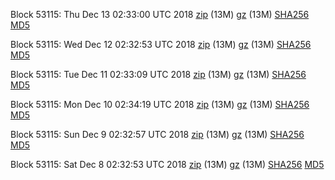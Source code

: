 Block 53115: Thu Dec 13 02:33:00 UTC 2018 [zip](https://files.01coin.io/testnet/2018-12-13/bootstrap.dat.zip) (13M) [gz](https://files.01coin.io/testnet/2018-12-13/bootstrap.dat.tar.gz) (13M) [SHA256](https://files.01coin.io/testnet/2018-12-13/sha256.txt) [MD5](https://files.01coin.io/testnet/2018-12-13/md5.txt)

Block 53115: Wed Dec 12 02:32:53 UTC 2018 [zip](https://files.01coin.io/testnet/2018-12-12/bootstrap.dat.zip) (13M) [gz](https://files.01coin.io/testnet/2018-12-12/bootstrap.dat.tar.gz) (13M) [SHA256](https://files.01coin.io/testnet/2018-12-12/sha256.txt) [MD5](https://files.01coin.io/testnet/2018-12-12/md5.txt)

Block 53115: Tue Dec 11 02:33:09 UTC 2018 [zip](https://files.01coin.io/testnet/2018-12-11/bootstrap.dat.zip) (13M) [gz](https://files.01coin.io/testnet/2018-12-11/bootstrap.dat.tar.gz) (13M) [SHA256](https://files.01coin.io/testnet/2018-12-11/sha256.txt) [MD5](https://files.01coin.io/testnet/2018-12-11/md5.txt)

Block 53115: Mon Dec 10 02:34:19 UTC 2018 [zip](https://files.01coin.io/testnet/2018-12-10/bootstrap.dat.zip) (13M) [gz](https://files.01coin.io/testnet/2018-12-10/bootstrap.dat.tar.gz) (13M) [SHA256](https://files.01coin.io/testnet/2018-12-10/sha256.txt) [MD5](https://files.01coin.io/testnet/2018-12-10/md5.txt)

Block 53115: Sun Dec  9 02:32:57 UTC 2018 [zip](https://files.01coin.io/testnet/2018-12-09/bootstrap.dat.zip) (13M) [gz](https://files.01coin.io/testnet/2018-12-09/bootstrap.dat.tar.gz) (13M) [SHA256](https://files.01coin.io/testnet/2018-12-09/sha256.txt) [MD5](https://files.01coin.io/testnet/2018-12-09/md5.txt)

Block 53115: Sat Dec  8 02:32:53 UTC 2018 [zip](https://files.01coin.io/testnet/2018-12-08/bootstrap.dat.zip) (13M) [gz](https://files.01coin.io/testnet/2018-12-08/bootstrap.dat.tar.gz) (13M) [SHA256](https://files.01coin.io/testnet/2018-12-08/sha256.txt) [MD5](https://files.01coin.io/testnet/2018-12-08/md5.txt)
